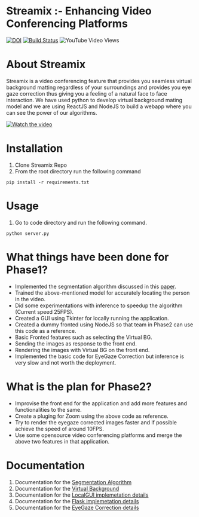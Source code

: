 # Streamix :- Enhancing Video Conferencing Platforms

[![DOI](https://zenodo.org/badge/DOI/10.5281/zenodo.4033418.svg)](https://doi.org/10.5281/zenodo.4033418)
[![Build Status](https://travis-ci.com/kenil-shah/Streamix.svg?branch=master)](https://travis-ci.org/kenil-shah/Streamix)
![YouTube Video Views](https://img.shields.io/youtube/views/2DVQ2XwhtUI?style=social)

# About Streamix
Streamix is a video conferencing feature that provides you seamless virtual background matting regardless of your surroundings and provides you eye gaze correction thus giving you a feeling of a natural face to face interaction. We have used python to develop virtual background mating model and we are using ReactJS and NodeJS to build a webapp where you can see the power of our algorithms.

[![Watch the video](https://i.ytimg.com/vi/2DVQ2XwhtUI/hqdefault.jpg)](https://www.youtube.com/watch?v=2DVQ2XwhtUI)


# Installation
1. Clone Streamix Repo
2. From the root directory run the following command
```
pip install -r requirements.txt
```

# Usage
1. Go to code directory and run the following command.
```
python server.py
```

# What things have been done for Phase1?
* Implemented the segmentation algorithm discussed in this [paper](https://arxiv.org/pdf/1707.08289.pdf).
* Trained the above-mentioned model for accurately locating the person in the video.
* Did some experimentations with inference to speedup the algorithm (Current speed 25FPS).
* Created a GUI using Tkinter for locally running the application.
* Created a dummy fronted using NodeJS so that team in Phase2 can use this code as a reference.
* Basic Fronted features such as selecting the Virtual BG.
* Sending the images as response to the front end.
* Rendering the images with Virtual BG on the front end.
* Implemented the basic code for EyeGaze Correction but inference is very slow and not worth the deployment.

# What is the plan for Phase2? 
* Improvise the front end for the application and add more features and functionalities to the same.
* Create a pluging for Zoom using the above code as reference.
* Try to render the eyegaze corrected images faster and if possible achieve the speed of around 10FPS.
* Use some opensource video conferencing platforms and merge the above two features in that application.

# Documentation
1. Documentation for the [Segmentation Algorithm](https://github.com/kenil-shah/Streamix/blob/master/docs/Segmentation_Readme.md)
2. Documentation for the [Virtual Background](https://github.com/kenil-shah/Streamix/blob/master/docs/VirtualBG_Readme.md)
3. Documentation for the [LocalGUI implemetation details](https://github.com/kenil-shah/Streamix/blob/master/docs/LocalGUI_Readme.md)
4. Documentation for the [Flask implemetation details](https://github.com/kenil-shah/Streamix/blob/master/docs/FlaskServer_Readme.md)
5. Documentation for the [EyeGaze Correction details](https://github.com/kenil-shah/Streamix/blob/master/docs/EyeGaze_Readme.md)
